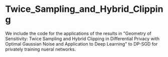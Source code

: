 # Twice_Sampling_and_Hybrid_Clipping

We include the code for the applications of the results in "Geometry of Sensitivity: Twice Sampling and Hybrid Clipping in Differential Privacy with Optimal Gaussian Noise and Application to Deep Learning" to DP-SGD for privately training nueral networks. 
